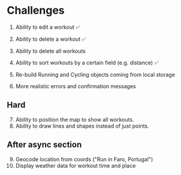 # Challenges

1. Ability to edit a workout ✅
2. Ability to delete a workout ✅

3. Ability to delete all workouts
4. Ability to sort workouts by a certain field (e.g. distance) ✅
5. Re-build Running and Cycling objects coming from local storage
6. More realistic errors and confirmation messages

## Hard

7. Ability to position the map to show all workouts.
8. Ability to draw lines and shapes instead of just points.

## After async section

9. Geocode location from coords ("Run in Faro, Portugal")
10. Display weather data for workout time and place
